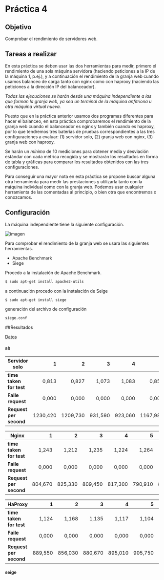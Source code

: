 # Práctica 4

## Objetivo
Comprobar el rendimiento de servidores web.

## Tareas a realizar
En esta práctica se deben usar las dos herramientas para medir, primero el rendimiento de una sola máquina servidora (haciendo peticiones a la IP de la máquina 1, p.ej.), y a continuación el rendimiento de la granja web cuando usamos balanceo de carga tanto con nginx como con haproxy (haciendo las peticiones a la dirección IP del balanceador).

*Todas las ejecuciones se harán desde una máquina independiente a las que forman la granja web, ya sea un terminal de la máquina anfitriona u otra máquina virtual nueva.* 

Puesto que en la práctica anterior usamos dos programas diferentes para hacer el balanceo, en esta práctica comprobaremos el rendimiento de la granja web cuando el balanceador es nginx y también cuando es haproxy, por lo que tendremos tres baterías de pruebas correspondientes a las tres configuraciones a evaluar: (1) servidor solo, (2) granja web con nginx, (3) granja web con haproxy.

Se harán un *mínimo* de 10 mediciones para obtener media y desviación estándar con cada métrica recogida y se mostrarán los resultados en forma de tabla y gráficas para comparar los resultados obtenidos con las tres configuraciones.

Para conseguir una mayor nota en esta práctica se propone buscar alguna otra herramienta para medir las prestaciones y utilizarla tanto con la máquina individual como con la granja web. Podemos usar cualquier herramienta de las comentadas al principio, o bien otra que encontremos o conozcamos.
## Configuración 

La máquina independiente tiene la siguiente configuración.

![imagen](https://github.com/marlenelis/SWAP1516/blob/master/images/p4_1.jpg)

Para  comprobar el rendimiento de la granja web  se usara las siguientes herramientas.
- Apache Benchmark
- Siege


Procedo a la instalación de Apache Benchmark.

````sh
$ sudo apt-get install apache2-utils
````

a continuación procedo con la instalación de Seige

````sh
$ sudo apt-get install siege
````
generación del archivo de configuración

````sh
siege.conf
````

##Resultados

[Datos][tabla]

#### ab
| Servidor solo		|1	|2	|3	|4	|5	|6	|7	|8	|9	|10	|media  |desviación	|
| ----------------	|------:|-----:|------: |-----: |-----: |-----: |-----: |-----: |-----: |-----: |-----: |-----: 	|
|**time taken for test**|0,813  |0,827	|1,073	|1,083	|0,856	|0,932	|0,854	|0,861	|0,855	|0,862	|0,902	|0,07664	|
|**Faile request**	|0,000	|0,000	|0,000	|0,000	|0,000	|0,000	|0,000	|0,000	|0,000	|0,000	|0,000	|0		|
|**Request per second**	|1230,420|1209,730|931,590|923,060|1167,980|1073,130|1170,760|1162,030|1169,370|1159,510|1119,758|86,2988|

													
|Nginx			|1	|2	|3	|4	|5	|6	|7	|8	|9	|10	|media  |desviación	|
|--------------		|------:|-----:|------: |-----: |-----: |-----: |-----: |-----: |-----: |-----: |-----: |-----: 	|
|**time taken for test**|1,243	|1,212	|1,235	|1,224	|1,264	|1,199	|1,264	|1,267	|1,272	|1,241	|1,242	|0,0199		|
|**Faile request**	|0,000	|0,000	|0,000	|0,000	|0,000	|0,000	|0,000	|0,000	|0,000	|0,000	|0,000	|0		|
|**Request per second**	|804,670|825,330|809,450|817,300|790,910|833,780|791,400|789,080|768,020|805,830|803,577|14,9796	|
													

|HaProxy		|1	|2	|3	|4	|5	|6	|7	|8	|9	|10	|media  |desviación	|
|--------------		|------:|-----:|------: |-----: |-----: |-----: |-----: |-----: |-----: |-----: |-----: |-----: 	|
|**time taken for test**|1,124	|1,168	|1,135	|1,117	|1,104	|1,144	|1,128	|1,238	|1,226	|1,129	|1,151	|0,03562	|
|**Faile request**	|0,000	|0,000	|0,000	|0,000	|0,000	|0,000	|0,000	|0,000	|0,000	|0,000	|0,000	|0		|
|**Request per second**	|889,550|856,030|880,670|895,010|905,750|874,250|886,280|807,520|815,710|885,640|869,641|25,9326	|
#### seige




[tabla]:https://docs.google.com/spreadsheets/d/1TM30ZFnYA6Yj4I-MeIlKWQIbzIzJky37a6YdDkl9Y_w/edit?usp=sharing
